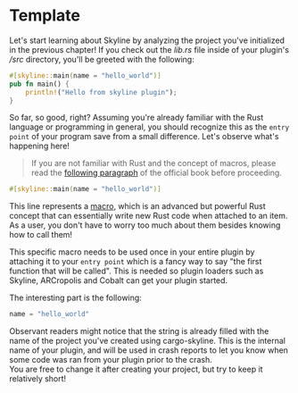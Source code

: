 # Template

Let's start learning about Skyline by analyzing the project you've initialized in the previous chapter! If you check out the *lib.rs* file inside of your plugin's */src* directory, you'll be greeted with the following:

```rust
#[skyline::main(name = "hello_world")]
pub fn main() {
    println!("Hello from skyline plugin");
}
```

So far, so good, right? Assuming you're already familiar with the Rust language or programming in general, you should recognize this as the `entry point` of your program save from a small difference. Let's observe what's happening here!

> If you are not familiar with Rust and the concept of macros, please read the [following paragraph](https://doc.rust-lang.org/book/ch01-02-hello-world.html#anatomy-of-a-rust-program) of the official book before proceeding.

```rust
#[skyline::main(name = "hello_world")]
```

This line represents a [macro](https://doc.rust-lang.org/book/ch19-06-macros.html), which is an advanced but powerful Rust concept that can essentially write new Rust code when attached to an item. As a user, you don't have to worry too much about them besides knowing how to call them!

This specific macro needs to be used once in your entire plugin by attaching it to your ``entry point`` which is a fancy way to say "the first function that will be called". This is needed so plugin loaders such as Skyline, ARCropolis and Cobalt can get your plugin started.

The interesting part is the following:

```rust
name = "hello_world"
```

Observant readers might notice that the string is already filled with the name of the project you've created using cargo-skyline. This is the internal name of your plugin, and will be used in crash reports to let you know when some code was ran from your plugin prior to the crash.  
You are free to change it after creating your project, but try to keep it relatively short!